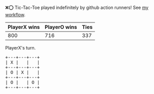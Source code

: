 :x::o: Tic-Tac-Toe played indefinitely by github action runners! See [my workflow](.github/workflows/play.yaml).

|PlayerX wins|PlayerO wins|Ties|
|-|-|-|
|800|716|337|

PlayerX's turn.

<pre>
+---+---+---+
| X |   |   |
+---+---+---+
| O | X |   |
+---+---+---+
| O |   | O |
+---+---+---+
</pre>